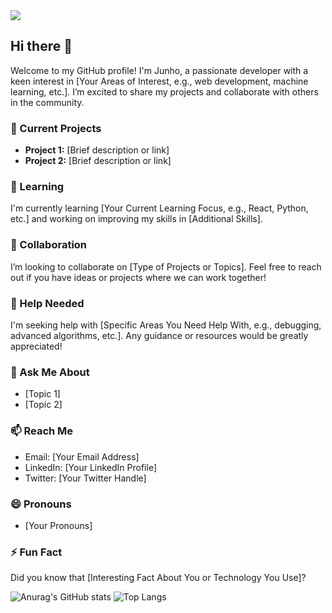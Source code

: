<img src="https://capsule-render.vercel.app/api?type=waving&color=auto&height=300&section=header&text=Junho's%20Github!&fontSize=90" />

## Hi there 👋

Welcome to my GitHub profile! I'm Junho, a passionate developer with a keen interest in [Your Areas of Interest, e.g., web development, machine learning, etc.]. I’m excited to share my projects and collaborate with others in the community.

### 🔭 Current Projects
- **Project 1:** [Brief description or link]
- **Project 2:** [Brief description or link]

### 🌱 Learning
I'm currently learning [Your Current Learning Focus, e.g., React, Python, etc.] and working on improving my skills in [Additional Skills].

### 👯 Collaboration
I’m looking to collaborate on [Type of Projects or Topics]. Feel free to reach out if you have ideas or projects where we can work together!

### 🤔 Help Needed
I'm seeking help with [Specific Areas You Need Help With, e.g., debugging, advanced algorithms, etc.]. Any guidance or resources would be greatly appreciated!

### 💬 Ask Me About
- [Topic 1]
- [Topic 2]

### 📫 Reach Me
- Email: [Your Email Address]
- LinkedIn: [Your LinkedIn Profile]
- Twitter: [Your Twitter Handle]

### 😄 Pronouns
- [Your Pronouns]

### ⚡ Fun Fact
Did you know that [Interesting Fact About You or Technology You Use]?

![Anurag's GitHub stats](https://github-readme-stats.vercel.app/api?username=Simon-JunhoLee&show_icons=true&theme=transparent) ![Top Langs](https://github-readme-stats.vercel.app/api/top-langs/?username=Simon-JunhoLee&layout=compact)
